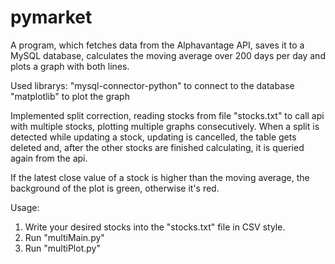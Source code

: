# pymarket

A program, which fetches data from the Alphavantage API, saves it to a MySQL database, calculates the moving average over 200 days per day and plots a graph with both lines.

Used librarys:
"mysql-connector-python" to connect to the database
"matplotlib" to plot the graph

Implemented split correction, reading stocks from file "stocks.txt" to call api with multiple stocks, plotting multiple graphs consecutively.
When a split is detected while updating a stock, updating is cancelled, the table gets deleted and, after the other stocks are finished calculating, it is queried again from the api.

If the latest close value of a stock is higher than the moving average, the background of the plot is green, otherwise it's red.

Usage:

1. Write your desired stocks into the "stocks.txt" file in CSV style.
2. Run "multiMain.py"
3. Run "multiPlot.py"
